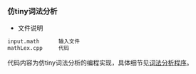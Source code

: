 ### 仿tiny词法分析

- 文件说明

```txt
input.math      输入文件
mathLex.cpp     代码
```

代码内容为仿tiny词法分析的编程实现，具体细节见[词法分析程序](http://blog.csdn.net/qq_34194662/article/details/79630091)。
